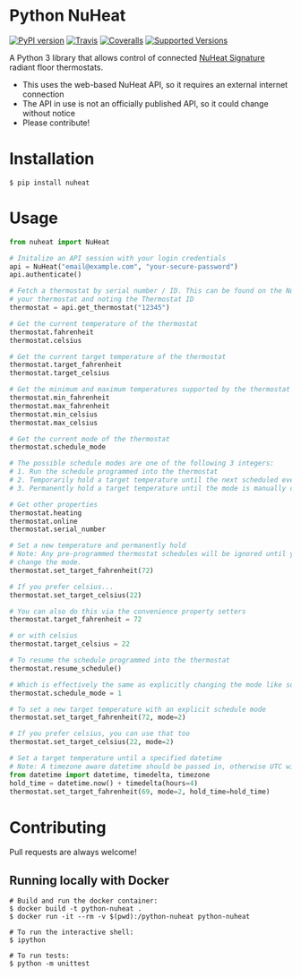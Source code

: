 # Python NuHeat

[![PyPI version](https://badge.fury.io/py/nuheat.svg)](https://badge.fury.io/py/nuheat)
[![Travis](https://travis-ci.org/broox/python-nuheat.svg?branch=master)](https://travis-ci.org/broox/python-nuheat)
[![Coveralls](https://coveralls.io/repos/github/broox/python-nuheat/badge.svg?branch=master&release=1.0.0)](https://coveralls.io/github/broox/python-nuheat?branch=master)
[![Supported Versions](https://img.shields.io/pypi/pyversions/nuheat.svg)](https://travis-ci.org/broox/python-nuheat)

A Python 3 library that allows control of connected [NuHeat Signature](http://www.nuheat.com/products/thermostats/signature-thermostat) radiant floor thermostats.

* This uses the web-based NuHeat API, so it requires an external internet connection
* The API in use is not an officially published API, so it could change without notice
* Please contribute!

# Installation

```shell
$ pip install nuheat
```

# Usage

```python
from nuheat import NuHeat

# Initalize an API session with your login credentials
api = NuHeat("email@example.com", "your-secure-password")
api.authenticate()

# Fetch a thermostat by serial number / ID. This can be found on the NuHeat website by selecting
# your thermostat and noting the Thermostat ID
thermostat = api.get_thermostat("12345")

# Get the current temperature of the thermostat
thermostat.fahrenheit
thermostat.celsius

# Get the current target temperature of the thermostat
thermostat.target_fahrenheit
thermostat.target_celsius

# Get the minimum and maximum temperatures supported by the thermostat
thermostat.min_fahrenheit
thermostat.max_fahrenheit
thermostat.min_celsius
thermostat.max_celsius

# Get the current mode of the thermostat
thermostat.schedule_mode

# The possible schedule modes are one of the following 3 integers:
# 1. Run the schedule programmed into the thermostat
# 2. Temporarily hold a target temperature until the next scheduled event
# 3. Permanently hold a target temperature until the mode is manually changed

# Get other properties
thermostat.heating
thermostat.online
thermostat.serial_number

# Set a new temperature and permanently hold
# Note: Any pre-programmed thermostat schedules will be ignored until you resume the schedule or
# change the mode.
thermostat.set_target_fahrenheit(72)

# If you prefer celsius...
thermostat.set_target_celsius(22)

# You can also do this via the convenience property setters
thermostat.target_fahrenheit = 72

# or with celsius
thermostat.target_celsius = 22

# To resume the schedule programmed into the thermostat
thermostat.resume_schedule()

# Which is effectively the same as explicitly changing the mode like so
thermostat.schedule_mode = 1

# To set a new target temperature with an explicit schedule mode
thermostat.set_target_fahrenheit(72, mode=2)

# If you prefer celsius, you can use that too
thermostat.set_target_celsius(22, mode=2)

# Set a target temperature until a specified datetime
# Note: A timezone aware datetime should be passed in, otherwise UTC will be assumed
from datetime import datetime, timedelta, timezone
hold_time = datetime.now() + timedelta(hours=4)
thermostat.set_target_fahrenheit(69, mode=2, hold_time=hold_time)
```

# Contributing

Pull requests are always welcome!

## Running locally with Docker

```shell
# Build and run the docker container:
$ docker build -t python-nuheat .
$ docker run -it --rm -v $(pwd):/python-nuheat python-nuheat

# To run the interactive shell:
$ ipython

# To run tests:
$ python -m unittest
```
